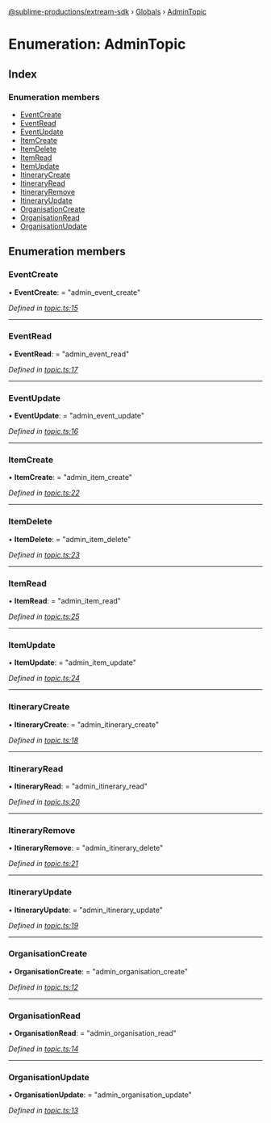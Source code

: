 [@sublime-productions/extream-sdk](../README.md) › [Globals](../globals.md) › [AdminTopic](admintopic.md)

# Enumeration: AdminTopic

## Index

### Enumeration members

* [EventCreate](admintopic.md#eventcreate)
* [EventRead](admintopic.md#eventread)
* [EventUpdate](admintopic.md#eventupdate)
* [ItemCreate](admintopic.md#itemcreate)
* [ItemDelete](admintopic.md#itemdelete)
* [ItemRead](admintopic.md#itemread)
* [ItemUpdate](admintopic.md#itemupdate)
* [ItineraryCreate](admintopic.md#itinerarycreate)
* [ItineraryRead](admintopic.md#itineraryread)
* [ItineraryRemove](admintopic.md#itineraryremove)
* [ItineraryUpdate](admintopic.md#itineraryupdate)
* [OrganisationCreate](admintopic.md#organisationcreate)
* [OrganisationRead](admintopic.md#organisationread)
* [OrganisationUpdate](admintopic.md#organisationupdate)

## Enumeration members

###  EventCreate

• **EventCreate**: = "admin_event_create"

*Defined in [topic.ts:15](https://github.com/Extream-SaaS/ex-sdk/blob/e74397e/src/topic.ts#L15)*

___

###  EventRead

• **EventRead**: = "admin_event_read"

*Defined in [topic.ts:17](https://github.com/Extream-SaaS/ex-sdk/blob/e74397e/src/topic.ts#L17)*

___

###  EventUpdate

• **EventUpdate**: = "admin_event_update"

*Defined in [topic.ts:16](https://github.com/Extream-SaaS/ex-sdk/blob/e74397e/src/topic.ts#L16)*

___

###  ItemCreate

• **ItemCreate**: = "admin_item_create"

*Defined in [topic.ts:22](https://github.com/Extream-SaaS/ex-sdk/blob/e74397e/src/topic.ts#L22)*

___

###  ItemDelete

• **ItemDelete**: = "admin_item_delete"

*Defined in [topic.ts:23](https://github.com/Extream-SaaS/ex-sdk/blob/e74397e/src/topic.ts#L23)*

___

###  ItemRead

• **ItemRead**: = "admin_item_read"

*Defined in [topic.ts:25](https://github.com/Extream-SaaS/ex-sdk/blob/e74397e/src/topic.ts#L25)*

___

###  ItemUpdate

• **ItemUpdate**: = "admin_item_update"

*Defined in [topic.ts:24](https://github.com/Extream-SaaS/ex-sdk/blob/e74397e/src/topic.ts#L24)*

___

###  ItineraryCreate

• **ItineraryCreate**: = "admin_itinerary_create"

*Defined in [topic.ts:18](https://github.com/Extream-SaaS/ex-sdk/blob/e74397e/src/topic.ts#L18)*

___

###  ItineraryRead

• **ItineraryRead**: = "admin_itinerary_read"

*Defined in [topic.ts:20](https://github.com/Extream-SaaS/ex-sdk/blob/e74397e/src/topic.ts#L20)*

___

###  ItineraryRemove

• **ItineraryRemove**: = "admin_itinerary_delete"

*Defined in [topic.ts:21](https://github.com/Extream-SaaS/ex-sdk/blob/e74397e/src/topic.ts#L21)*

___

###  ItineraryUpdate

• **ItineraryUpdate**: = "admin_itinerary_update"

*Defined in [topic.ts:19](https://github.com/Extream-SaaS/ex-sdk/blob/e74397e/src/topic.ts#L19)*

___

###  OrganisationCreate

• **OrganisationCreate**: = "admin_organisation_create"

*Defined in [topic.ts:12](https://github.com/Extream-SaaS/ex-sdk/blob/e74397e/src/topic.ts#L12)*

___

###  OrganisationRead

• **OrganisationRead**: = "admin_organisation_read"

*Defined in [topic.ts:14](https://github.com/Extream-SaaS/ex-sdk/blob/e74397e/src/topic.ts#L14)*

___

###  OrganisationUpdate

• **OrganisationUpdate**: = "admin_organisation_update"

*Defined in [topic.ts:13](https://github.com/Extream-SaaS/ex-sdk/blob/e74397e/src/topic.ts#L13)*
